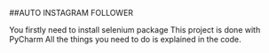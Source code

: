 ##AUTO INSTAGRAM FOLLOWER

You firstly need to install selenium package
This project is done with PyCharm
All the things you need to do is explained in the code.
